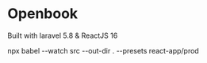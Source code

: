 # Openbook

Built with laravel 5.8 & ReactJS 16

npx babel --watch src --out-dir . --presets react-app/prod
